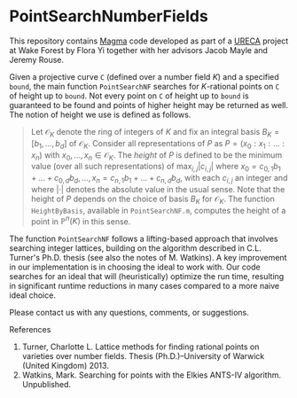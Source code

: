 # PointSearchNumberFields

This repository contains [Magma](http://magma.maths.usyd.edu.au/magma/) code developed as part of a [URECA](https://ureca.wfu.edu/) project at Wake Forest by Flora Yi together with her advisors Jacob Mayle and Jeremy Rouse.

Given a projective curve `C` (defined over a number field *K*) and a specified `bound`, the main function `PointSearchNF` searches for *K*-rational points on `C` of height up to `bound`. Not every point on `C` of height up to `bound` is guaranteed to be found and points of higher height may be returned as well. The notion of height we use is defined as follows.

> Let $\mathcal{O}_K$ denote the ring of integers of $K$ and fix an integral basis $B_K = [b_1,...,b_d]$ of $\mathcal{O}_K$. Consider all representations of $P$ as $P = (x_0:x_1:\ldots:x_n)$ with $x_0,\ldots,x_n \in \mathcal{O}_K$. The *height* of $P$ is defined to be the minimum value (over all such representations) of $`\max_{i,j} |c_{i,j}|`$ where $`x_0 = c_{0,1} b_1 + ... + c_{0,d} b_d,\ldots, x_n = c_{n,1} b_1 + ... + c_{n,d} b_d`$, with each $`c_{i,j}`$ an integer and where $|·|$ denotes the absolute value in the usual sense. Note that the height of $P$ depends on the choice of basis $B_K$ for $\mathcal{O}_K$. The function `HeightByBasis`, available in `PointSearchNF.m`, computes the height of a point in $\mathbb{P}^n(K)$ in this sense.


The function `PointSearchNF` follows a lifting-based approach that involves searching integer lattices, building on the algorithm described in C.L. Turner's Ph.D. thesis (see also the notes of M. Watkins). A key improvement in our implementation is in choosing the ideal to work with. Our code searches for an ideal that will (heuristically) optimize the run time, resulting in significant runtime reductions in many cases compared to a more naive ideal choice.

Please contact us with any questions, comments, or suggestions.

References
1. Turner, Charlotte L. Lattice methods for finding rational points on varieties over number fields. Thesis (Ph.D.)–University of Warwick (United Kingdom) 2013.
2. Watkins, Mark. Searching for points with the Elkies ANTS-IV algorithm. Unpublished.
